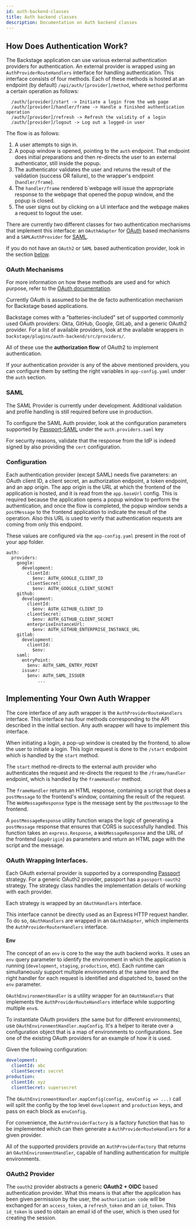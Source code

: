 ```yaml
---
id: auth-backend-classes
title: Auth backend classes
description: Documentation on Auth backend classes
---
```


## How Does Authentication Work?

The Backstage application can use various external authentication providers for
authentication. An external provider is wrapped using an
`AuthProviderRouteHandlers` interface for handling authentication. This
interface consists of four methods. Each of these methods is hosted at an
endpoint (by default) `/api/auth/[provider]/method`, where `method` performs a
certain operation as follows:

```
  /auth/[provider]/start -> Initiate a login from the web page
  /auth/[provider]/handler/frame -> Handle a finished authentication operation
  /auth/[provider]/refresh -> Refresh the validity of a login
  /auth/[provider]/logout -> Log out a logged-in user
```

The flow is as follows:

1. A user attempts to sign in.
2. A popup window is opened, pointing to the `auth` endpoint. That endpoint does
   initial preparations and then re-directs the user to an external
   authenticator, still inside the popup.
3. The authenticator validates the user and returns the result of the validation
   (success OR failure), to the wrapper's endpoint (`handler/frame`).
4. The `handler/frame` rendered b´webpage will issue the appropriate response to
   the webpage that opened the popup window, and the popup is closed.
5. The user signs out by clicking on a UI interface and the webpage makes a
   request to logout the user.

There are currently two different classes for two authentication mechanisms that
implement this interface: an `OAuthAdapter` for [OAuth](https://oauth.net/2/)
based mechanisms and a `SAMLAuthProvider` for
[SAML](http://docs.oasis-open.org/security/saml/Post2.0/sstc-saml-tech-overview-2.0.html).

If you do not have an `OAuth2` or `SAML` based authentication provider, look in
the section [below](#implementing-your-own-auth-wrapper).

### OAuth Mechanisms

For more information on how these methods are used and for which purpose, refer
to the [OAuth documentation](oauth.md).

Currently OAuth is assumed to be the de facto authentication mechanism for
Backstage based applications.

Backstage comes with a "batteries-included" set of supported commonly used OAuth
providers: Okta, GitHub, Google, GitLab, and a generic OAuth2 provider. For a
list of available providers, look at the available wrappers in
`backstage/plugins/auth-backend/src/providers/`.

All of these use the **authorization flow** of OAuth2 to implement
authentication.

If your authentication provider is any of the above mentioned providers, you can
configure them by setting the right variables in `app-config.yaml` under the
`auth` section.

### SAML

The SAML Provider is currently under development. Additional validation and
profile handling is still required before use in production.

To configure the SAML Auth provider, look at the configuration parameters
supported by
[Passport-SAML](https://github.com/node-saml/passport-saml#config-parameter-details)
under the `auth.providers.saml` key

For security reasons, validate that the response from the IdP is indeed signed
by also providing the `cert` configuration.

### Configuration

Each authentication provider (except SAML) needs five parameters: an OAuth
client ID, a client secret, an authorization endpoint, a token endpoint, and an
app origin. The app origin is the URL at which the frontend of the application
is hosted, and it is read from the `app.baseUrl` config. This is required
because the application opens a popup window to perform the authentication, and
once the flow is completed, the popup window sends a `postMessage` to the
frontend application to indicate the result of the operation. Also this URL is
used to verify that authentication requests are coming from only this endpoint.

These values are configured via the `app-config.yaml` present in the root of
your app folder.

```
auth:
  providers:
    google:
      development:
        clientId:
          $env: AUTH_GOOGLE_CLIENT_ID
        clientSecret:
          $env: AUTH_GOOGLE_CLIENT_SECRET
    github:
      development:
        clientId:
          $env: AUTH_GITHUB_CLIENT_ID
        clientSecret:
          $env: AUTH_GITHUB_CLIENT_SECRET
        enterpriseInstanceUrl:
          $env: AUTH_GITHUB_ENTERPRISE_INSTANCE_URL
    gitlab:
      development:
        clientId:
          $env:
    saml:
      entryPoint:
        $env: AUTH_SAML_ENTRY_POINT
      issuer:
        $env: AUTH_SAML_ISSUER
            ...
```

## Implementing Your Own Auth Wrapper

The core interface of any auth wrapper is the `AuthProviderRouteHandlers`
interface. This interface has four methods corresponding to the API described in
the initial section. Any auth wrapper will have to implement this interface.

When initiating a login, a pop-up window is created by the frontend, to allow
the user to initiate a login. This login request is done to the `/start`
endpoint which is handled by the `start` method.

The `start` method re-directs to the external auth provider who authenticates
the request and re-directs the request to the `/frame/handler` endpoint, which
is handled by the `frameHandler` method.

The `frameHandler` returns an HTML response, containing a script that does a
`postMessage` to the frontend's window, containing the result of the request.
The `WebMessageResponse` type is the message sent by the `postMessage` to the
frontend.

A `postMessageResponse` utility function wraps the logic of generating a
`postMessage` response that ensures that CORS is successfully handled. This
function takes an `express.Response`, a `WebMessageResponse` and the URL of the
frontend (`appOrigin`) as parameters and return an HTML page with the script and
the message.

### OAuth Wrapping Interfaces.

Each OAuth external provider is supported by a corresponding
[Passport](https://github.com/jaredhanson/passport) strategy. For a generic
OAuth2 provider, passport has a `passport-oauth2` strategy. The strategy class
handles the implementation details of working with each provider.

Each strategy is wrapped by an `OAuthHandlers` interface.

This interface cannot be directly used as an Express HTTP request handler. To do
so, `OAuthHandlers` are wrapped in an `OAuthAdapter`, which implements the
`AuthProviderRouterHandlers` interface.

#### Env

The concept of an `env` is core to the way the auth backend works. It uses an
`env` query parameter to identify the environment in which the application is
running (`development`, `staging`, `production`, etc). Each runtime can
simultaneously support multiple environments at the same time and the right
handler for each request is identified and dispatched to, based on the `env`
parameter.

`OAuthEnvironmentHandler` is a utility wrapper for an `OAuthHandlers` that
implements the `AuthProviderRouteHandlers` interface while supporting multiple
`env`s.

To instantiate OAuth providers (the same but for different environments), use
`OAuthEnvironmentHandler.mapConfig`. It's a helper to iterate over a
configuration object that is a map of environments to configurations. See one of
the existing OAuth providers for an example of how it is used.

Given the following configuration:

```yaml
development:
  clientId: abc
  clientSecret: secret
production:
  clientId: xyz
  clientSecret: supersecret
```

The `OAuthEnvironmentHandler.mapConfig(config, envConfig => ...)` call will
split the config by the top level `development` and `production` keys, and pass
on each block as `envConfig`.

For convenience, the `AuthProviderFactory` is a factory function that has to be
implemented which can then generate a `AuthProviderRouteHandlers` for a given
provider.

All of the supported providers provide an `AuthProviderFactory` that returns an
`OAuthEnvironmentHandler`, capable of handling authentication for multiple
environments.

### OAuth2 Provider

The `oauth2` provider abstracts a generic **OAuth2 + OIDC** based authentication
provider. What this means is that after the application has been given
permission by the user, the `authorization code` will be exchanged for an
`access_token`, a `refresh_token` and an `id_token`. This `id_token` is used to
obtain an email id of the user, which is then used for creating the session.
